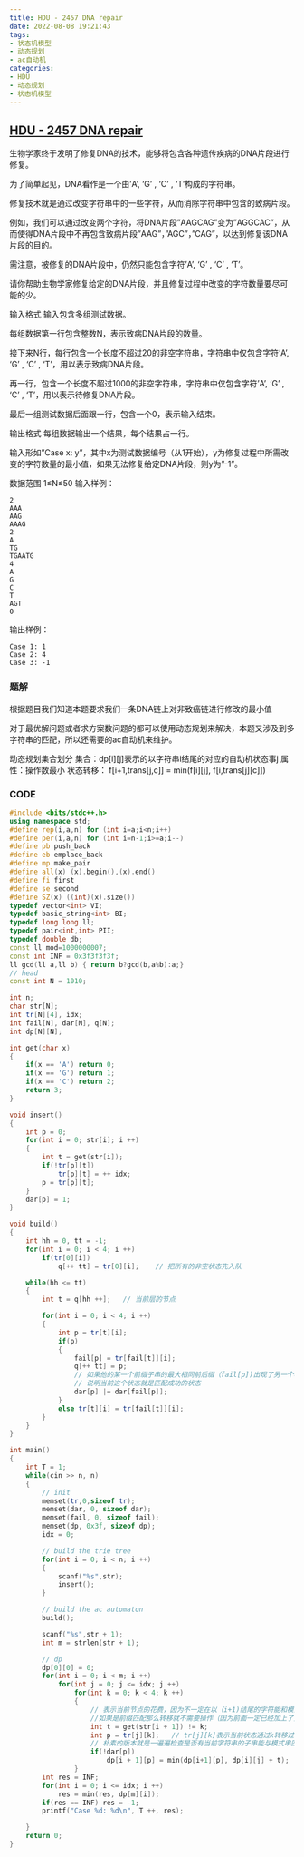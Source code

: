 ```yaml
---
title: HDU - 2457 DNA repair
date: 2022-08-08 19:21:43
tags:
- 状态机模型
- 动态规划
- ac自动机
categories:
- HDU
- 动态规划
- 状态机模型
---
```


## [HDU - 2457 DNA repair](https://vjudge.net/problem/HDU-2457#author=0)
生物学家终于发明了修复DNA的技术，能够将包含各种遗传疾病的DNA片段进行修复。

为了简单起见，DNA看作是一个由’A’, ‘G’ , ‘C’ , ‘T’构成的字符串。

修复技术就是通过改变字符串中的一些字符，从而消除字符串中包含的致病片段。

例如，我们可以通过改变两个字符，将DNA片段”AAGCAG”变为”AGGCAC”，从而使得DNA片段中不再包含致病片段”AAG”，”AGC”，”CAG”，以达到修复该DNA片段的目的。

需注意，被修复的DNA片段中，仍然只能包含字符’A’, ‘G’ , ‘C’ , ‘T’。

请你帮助生物学家修复给定的DNA片段，并且修复过程中改变的字符数量要尽可能的少。

输入格式
输入包含多组测试数据。

每组数据第一行包含整数N，表示致病DNA片段的数量。

接下来N行，每行包含一个长度不超过20的非空字符串，字符串中仅包含字符’A’, ‘G’ , ‘C’ , ‘T’，用以表示致病DNA片段。

再一行，包含一个长度不超过1000的非空字符串，字符串中仅包含字符’A’, ‘G’ , ‘C’ , ‘T’，用以表示待修复DNA片段。

最后一组测试数据后面跟一行，包含一个0，表示输入结束。

输出格式
每组数据输出一个结果，每个结果占一行。

输入形如”Case x: y”，其中x为测试数据编号（从1开始），y为修复过程中所需改变的字符数量的最小值，如果无法修复给定DNA片段，则y为”-1”。

数据范围
1≤N≤50
输入样例：
```
2
AAA
AAG
AAAG    
2
A
TG
TGAATG
4
A
G
C
T
AGT
0
```
输出样例：
```
Case 1: 1
Case 2: 4
Case 3: -1
```

### 题解
根据题目我们知道本题要求我们一条DNA链上对非致癌链进行修改的最小值

对于最优解问题或者求方案数问题的都可以使用动态规划来解决，本题又涉及到多字符串的匹配，所以还需要的ac自动机来维护。

动态规划集合划分
集合：dp[i][j]表示的以字符串i结尾的对应的自动机状态事j
属性：操作数最小
状态转移： f[i+1,trans[j,c]] = min(f[i][j], f[i,trans[j][c]])

### CODE
```C++
#include <bits/stdc++.h>
using namespace std;
#define rep(i,a,n) for (int i=a;i<n;i++)
#define per(i,a,n) for (int i=n-1;i>=a;i--)
#define pb push_back
#define eb emplace_back
#define mp make_pair
#define all(x) (x).begin(),(x).end()
#define fi first
#define se second
#define SZ(x) ((int)(x).size())
typedef vector<int> VI;
typedef basic_string<int> BI;
typedef long long ll;
typedef pair<int,int> PII;
typedef double db;
const ll mod=1000000007;
const int INF = 0x3f3f3f3f;
ll gcd(ll a,ll b) { return b?gcd(b,a%b):a;}
// head
const int N = 1010;

int n;
char str[N];
int tr[N][4], idx;
int fail[N], dar[N], q[N];
int dp[N][N];

int get(char x)
{
    if(x == 'A') return 0;
    if(x == 'G') return 1;
    if(x == 'C') return 2;
    return 3;
}

void insert()
{
    int p = 0;
    for(int i = 0; str[i]; i ++)
    {
        int t = get(str[i]);
        if(!tr[p][t])
            tr[p][t] = ++ idx;
        p = tr[p][t];
    }
    dar[p] = 1;
}

void build()
{
    int hh = 0, tt = -1;
    for(int i = 0; i < 4; i ++)
        if(tr[0][i])
            q[++ tt] = tr[0][i];    // 把所有的非空状态先入队

    while(hh <= tt)
    {
        int t = q[hh ++];   // 当前层的节点

        for(int i = 0; i < 4; i ++)
        {
            int p = tr[t][i];
            if(p)
            {
                fail[p] = tr[fail[t]][i];
                q[++ tt] = p;
                // 如果他的某一个前缀子串的最大相同前后缀（fail[p])出现了另一个模式串匹配成功的状态
                // 说明当前这个状态就是匹配成功的状态
                dar[p] |= dar[fail[p]]; 
            }
            else tr[t][i] = tr[fail[t]][i];
        }
    }
}

int main()
{
    int T = 1;
    while(cin >> n, n)
    {
        // init 
        memset(tr,0,sizeof tr);
        memset(dar, 0, sizeof dar);
        memset(fail, 0, sizeof fail);
        memset(dp, 0x3f, sizeof dp);
        idx = 0;

        // build the trie tree
        for(int i = 0; i < n; i ++)
        {
            scanf("%s",str);
            insert();
        }

        // build the ac automaton
        build(); 

        scanf("%s",str + 1);
        int m = strlen(str + 1);

        // dp
        dp[0][0] = 0;
        for(int i = 0; i < m; i ++)
            for(int j = 0; j <= idx; j ++)
                for(int k = 0; k < 4; k ++)
                {
                    // 表示当前节点的花费，因为不一定在以（i+1)结尾的字符能和模式串匹配
                    //如果是前缀匹配那么转移就不需要操作（因为前面一定已经加上了贡献）
                    int t = get(str[i + 1]) != k;   
                    int p = tr[j][k];   // tr[j][k]表示当前状态通过k转移过来
                    // 朴素的版本就是一遍遍检查是否有当前字符串的子串能与模式串匹配的，能匹配就更新，不能匹配就不更新
                    if(!dar[p]) 
                        dp[i + 1][p] = min(dp[i+1][p], dp[i][j] + t);
                }
        int res = INF;
        for(int i = 0; i <= idx; i ++)
            res = min(res, dp[m][i]);
        if(res == INF) res = -1;
        printf("Case %d: %d\n", T ++, res);

    }
    return 0;
}
```